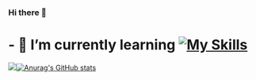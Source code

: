 ### Hi there 👋
# - 🌱 I’m currently learning [![My Skills](https://skillicons.dev/icons?i=rust,cpp)](https://skillicons.dev)

<img src="https://github-readme-stats.vercel.app/api?username=sklbz&theme=blue-green">[![Anurag's GitHub stats](https://github-readme-stats.vercel.app/api?username=anuraghazra)](https://github.com/anuraghazra/github-readme-stats)
<!--
- 🔭 I’m currently working on ...
- 👯 I’m looking to collaborate on ...
- 🤔 I’m looking for help with ...
- 💬 Ask me about ...
- 📫 How to reach me: ...
- ⚡ Fun fact: ...
-->
